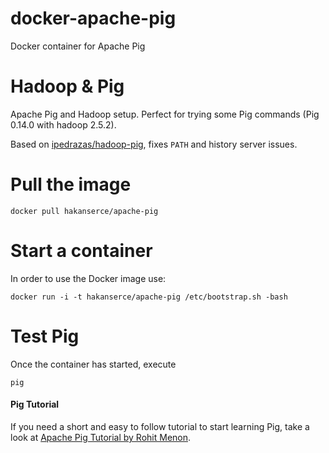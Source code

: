 # docker-apache-pig
Docker container for Apache Pig


# Hadoop & Pig
Apache Pig and Hadoop setup.  Perfect for trying some Pig commands (Pig 0.14.0 with hadoop 2.5.2).

Based on [ipedrazas/hadoop-pig](https://hub.docker.com/r/ipedrazas/hadoop-pig/), fixes ```PATH``` and history server issues.

# Pull the image
```
docker pull hakanserce/apache-pig
```

# Start a container
In order to use the Docker image use:

```
docker run -i -t hakanserce/apache-pig /etc/bootstrap.sh -bash
```

# Test Pig

Once the container has started, execute

```
pig
```

#### Pig Tutorial

If you need a short and easy to follow tutorial to start learning Pig, take a look at [Apache Pig Tutorial by Rohit Menon](http://www.rohitmenon.com/index.php/apache-pig-tutorial-part-1/). 


